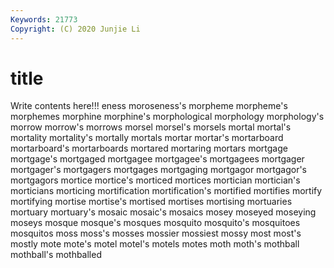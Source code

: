 ```yaml
---
Keywords: 21773
Copyright: (C) 2020 Junjie Li
---
```


# title

Write contents here!!!
eness 
moroseness's 
morpheme 
morpheme's
morphemes 
morphine 
morphine's 
morphological 
morphology 
morphology's 
morrow 
morrow's 
morrows 
morsel
morsel's 
morsels 
mortal 
mortal's 
mortality 
mortality's 
mortally 
mortals 
mortar 
mortar's
mortarboard 
mortarboard's 
mortarboards 
mortared 
mortaring 
mortars 
mortgage 
mortgage's 
mortgaged 
mortgagee
mortgagee's 
mortgagees 
mortgager 
mortgager's 
mortgagers 
mortgages 
mortgaging 
mortgagor 
mortgagor's 
mortgagors
mortice 
mortice's 
morticed 
mortices 
mortician 
mortician's 
morticians 
morticing 
mortification 
mortification's
mortified 
mortifies 
mortify 
mortifying 
mortise 
mortise's 
mortised 
mortises 
mortising 
mortuaries
mortuary 
mortuary's 
mosaic 
mosaic's 
mosaics 
mosey 
moseyed 
moseying 
moseys 
mosque
mosque's 
mosques 
mosquito 
mosquito's 
mosquitoes 
mosquitos 
moss 
moss's 
mosses 
mossier
mossiest 
mossy 
most 
most's 
mostly 
mote 
mote's 
motel 
motel's 
motels
motes 
moth 
moth's 
mothball 
mothball's 
mothballed 
